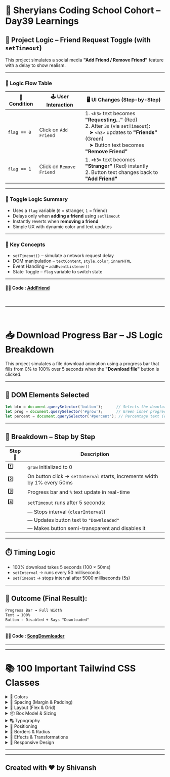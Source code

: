 # 🦁 Sheryians Coding School Cohort – Day39 Learnings

## 🔧 Project Logic – Friend Request Toggle (with `setTimeout`)

This project simulates a social media **"Add Friend / Remove Friend"** feature with a delay to show realism.

---

### 🧠 Logic Flow Table

| 🧩 Condition  | 🕹️ User Interaction     | 🖥️ UI Changes (Step-by-Step)                                                                                      |
|--------------|--------------------------|-------------------------------------------------------------------------------------------------------------------|
| `flag == 0`  | Click on `Add Friend`    | 1. `<h3>` text becomes **"Requesting..."** (Red) <br> 2. After `3s` (via `setTimeout`): <br> &nbsp;&nbsp; ➤ `<h3>` updates to **"Friends"** (Green) <br> &nbsp;&nbsp; ➤ Button text becomes **"Remove Friend"** |
| `flag == 1`  | Click on `Remove Friend` | 1. `<h3>` text becomes **"Stranger"** (Red) instantly <br> 2. Button text changes back to **"Add Friend"**        |

---

### 🔁 Toggle Logic Summary

- Uses a `flag` variable (`0` = stranger, `1` = friend)
- Delays only when **adding a friend** using `setTimeout`
- Instantly reverts when **removing a friend**
- Simple UX with dynamic color and text updates

---

### 📌 Key Concepts

- `setTimeout()` – simulate a network request delay  
- DOM manipulation – `textContent`, `style.color`, `innerHTML`  
- Event Handling – `addEventListener()`  
- State Toggle – `flag` variable to switch state  

---

#### 🧑‍💻 Code : [AddFriend](/Day39/Project-Exercise/AddFriend)

<br>

---

<br>

# 📥 Download Progress Bar – JS Logic Breakdown

This project simulates a file download animation using a progress bar that fills from 0% to 100% over 5 seconds when the **"Download file"** button is clicked.

---

## 🧠 DOM Elements Selected

```js
let btn = document.querySelector('button');      // Selects the download button
let prog = document.querySelector('#grow');      // Green inner progress bar
let percent = document.querySelector('#percent'); // Percentage text (e.g. 50%)
````


---

## 🧩 Breakdown – Step by Step

| Step 🔢 | Description                                                               |
| ------- | ------------------------------------------------------------------------- |
| 1️⃣     | `grow` initialized to 0                                                   |
| 2️⃣     | On button click → `setInterval` starts, increments width by 1% every 50ms |
| 3️⃣     | Progress bar and `%` text update in real-time                             |
| 4️⃣     | `setTimeout` runs after 5 seconds:                                        |
|         | — Stops interval (`clearInterval`)                                        |
|         | — Updates button text to `"Downloaded"`                                   |
|         | — Makes button semi-transparent and disables it                           |

---

## ⏱️ Timing Logic

* 100% download takes 5 seconds (100 × 50ms)
* `setInterval` → runs every 50 milliseconds
* `setTimeout` → stops interval after 5000 milliseconds (5s)

---

## 🎯 Outcome (Final Result):

```html
Progress Bar → Full Width
Text → 100%
Button → Disabled + Says "Downloaded"
```

---



#### 🧑‍💻 Code : [SongDownloader](/Day39/Project-Exercise/SongDownloader)

---
---

# 📚 100 Important Tailwind CSS Classes

<details>
<summary>🎨 Colors</summary>

| Class                 | Description                                |
| --------------------- | ------------------------------------------ |
| `text-red-500`        | Sets the text color to red shade 500.      |
| `bg-blue-200`         | Sets background color to blue shade 200.   |
| `border-green-400`    | Sets border color to green shade 400.      |
| `text-white`          | Makes text color white.                    |
| `bg-black`            | Sets background color to black.            |
| `text-gray-700`       | Applies dark gray text color.              |
| `bg-gradient-to-r`    | Creates a gradient from left to right.     |
| `from-purple-400`     | Sets starting gradient color.              |
| `to-pink-600`         | Sets ending gradient color.                |
| `hover:bg-yellow-300` | Changes background to yellow-300 on hover. |
</details>

<details>
<summary>📏 Spacing (Margin & Padding)</summary>

| Class       | Description                              |
| ----------- | ---------------------------------------- |
| `m-4`       | Applies margin `1rem` on all sides.      |
| `p-6`       | Applies padding `1.5rem` on all sides.   |
| `mt-2`      | Adds margin-top of `0.5rem`.             |
| `mb-4`      | Adds margin-bottom of `1rem`.            |
| `pl-3`      | Adds padding-left of `0.75rem`.          |
| `pr-2`      | Adds padding-right of `0.5rem`.          |
| `mx-auto`   | Auto margin left & right (center align). |
| `space-x-4` | Horizontal spacing between flex items.   |
| `space-y-2` | Vertical spacing between stacked items.  |
| `gap-4`     | Gap between grid/flex items.             |
</details>

<details>
<summary>📐 Layout (Flex & Grid)</summary>

| Class             | Description                              |
| ----------------- | ---------------------------------------- |
| `flex`            | Applies flexbox layout.                  |
| `inline-flex`     | Flexbox layout inline.                   |
| `items-center`    | Aligns items vertically center.          |
| `justify-between` | Spaces children with space between them. |
| `flex-col`        | Stack children vertically.               |
| `flex-row`        | Stack children horizontally.             |
| `flex-wrap`       | Allows items to wrap to next line.       |
| `grid`            | Applies CSS Grid layout.                 |
| `grid-cols-3`     | Creates 3 equal columns.                 |
| `gap-x-4`         | Horizontal gap between grid columns.     |
</details>

<details>
<summary>📦 Box Model & Sizing</summary>

| Class           | Description                              |
| --------------- | ---------------------------------------- |
| `w-full`        | Width: 100%                              |
| `w-1/2`         | Width: 50%                               |
| `max-w-sm`      | Max width: small.                        |
| `h-screen`      | Height: 100vh.                           |
| `min-h-[200px]` | Minimum height: 200px (arbitrary value). |
| `aspect-square` | 1:1 aspect ratio box.                    |
| `box-border`    | Includes border in size calculation.     |
| `box-content`   | Excludes border/padding in size.         |
| `overflow-auto` | Adds scroll when content overflows.      |
| `truncate`      | Truncates long text with ellipsis.       |
</details>

<details>
<summary>🔠 Typography</summary>

| Class             | Description                                        |
| ----------------- | -------------------------------------------------- |
| `text-xl`         | Extra large font size.                             |
| `text-sm`         | Small font size.                                   |
| `font-bold`       | Makes text bold.                                   |
| `font-light`      | Applies light font weight.                         |
| `uppercase`       | Transforms text to uppercase.                      |
| `capitalize`      | Capitalizes first letter of each word.             |
| `tracking-wide`   | Increases letter spacing.                          |
| `leading-relaxed` | Adjusts line height for readability.               |
| `line-clamp-2`    | Limits lines to 2 and truncates overflow (plugin). |
| `text-center`     | Aligns text center.                                |
</details>

<details>
<summary>🎯 Positioning</summary>

| Class             | Description                                       |
| ----------------- | ------------------------------------------------- |
| `relative`        | Sets position to relative.                        |
| `absolute`        | Absolutely positions element inside relative one. |
| `fixed`           | Fixes element to viewport.                        |
| `top-0`           | Positions top edge at 0.                          |
| `left-1/2`        | Moves element to horizontal center.               |
| `translate-x-1/2` | Moves element by half its width (centering).      |
| `z-10`            | Sets z-index to 10.                               |
| `inset-0`         | Sets top, right, bottom, left to 0.               |
| `sticky`          | Makes element stick on scroll.                    |
| `bottom-4`        | 1rem gap from bottom.                             |
</details>

<details>
<summary>🧱 Borders & Radius</summary>

| Class           | Description                          |
| --------------- | ------------------------------------ |
| `border`        | Adds border.                         |
| `border-2`      | Border width 2px.                    |
| `border-dashed` | Dashed style border.                 |
| `rounded`       | Small border radius.                 |
| `rounded-lg`    | Larger border radius.                |
| `rounded-full`  | Fully rounded (circle).              |
| `border-t-4`    | Adds 4px border to top.              |
| `divide-y-2`    | Adds vertical borders between items. |
| `ring-2`        | Adds outline ring (focus state).     |
| `outline-none`  | Removes outline on focus.            |
</details>

<details>
<summary>🧊 Effects & Transformations</summary>

| Class             | Description                     |
| ----------------- | ------------------------------- |
| `shadow`          | Adds subtle box shadow.         |
| `shadow-lg`       | Adds large shadow.              |
| `hover:shadow-xl` | On hover, increases shadow.     |
| `transition`      | Adds default smooth transition. |
| `duration-300`    | Transition lasts 300ms.         |
| `ease-in-out`     | Ease-in-out animation curve.    |
| `transform`       | Enables transformation.         |
| `scale-105`       | Scales element to 105%.         |
| `rotate-12`       | Rotates element by 12 degrees.  |
| `hover:scale-110` | Enlarges element on hover.      |
</details>

<details>
<summary>📱 Responsive Design</summary>

| Class             | Description                                    |
| ----------------- | ---------------------------------------------- |
| `sm:text-sm`      | Text size small on small screens.              |
| `md:w-1/2`        | Width: 50% on medium screens.                  |
| `lg:flex-row`     | Horizontal flex direction on large screens.    |
| `xl:grid-cols-4`  | 4-column grid on extra-large screens.          |
| `hidden`          | Hides element on all screens.                  |
| `md:block`        | Makes element visible from medium screen size. |
| `lg:hidden`       | Hides element on large screens.                |
| `sm:rounded-none` | Removes rounded on small screens.              |
| `xl:items-center` | Centers flex items on xl screens.              |
| `2xl:gap-8`       | Gap 2rem on extra extra large screens.         |
</details>


---
---

## Created with ❤️ by Shivansh